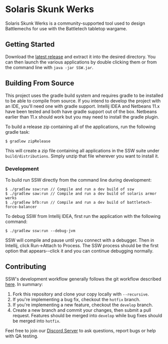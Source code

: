 # Solaris Skunk Werks
Solaris Skunk Werks is a community-supported tool used to design Battlemechs for use with the Battletech tabletop wargame.

## Getting Started
Download the [latest release](https://github.com/Solaris-Skunk-Werks/solarisskunkwerks/releases) and extract it into the desired directory. You can then launch the various applications by double clicking them or from the command line with `java -jar SSW.jar`.

## Building From Source
This project uses the gradle build system and requires gradle to be installed to be able to compile from source. If you intend to develop the project with an IDE, you'll need one with gradle support. Intellij IDEA and Netbeans 11.x have been tested and both have gradle support out of the box. Netbeans earlier than 11.x should work but you may need to install the gradle plugin.

To build a release zip containing all of the applications, run the following gradle task:

```
$ gradlew zipRelease
```

This will create a zip file containing all applications in the SSW suite under `build/distributions`. Simply unzip that file wherever you want to install it.

### Development
To build run SSW directly from the command line during development:

```
$ ./gradlew ssw:run // Compile and run a dev build of ssw
$ ./gradlew saw:run // Compile and run a dev build of solaris armor werks
$ ./gradlew bfb:run // Compile and run a dev build of battletech-force-balancer
```
To debug SSW from Intellij IDEA, first run the application with the following command:

```
$ ./gradlew ssw:run --debug-jvm
```
SSW will compile and pause until you connect with a debugger. Then in Intellij, click Run->Attach to Process. The SSW process should be the first option that appears--click it and you can continue debugging normally.

## Contributing
SSW's development workflow generally follows the git workflow described [here](https://www.atlassian.com/git/tutorials/comparing-workflows/gitflow-workflow). In summary:

1. Fork this repository and clone your copy locally with `--recursive`.
2. If you're implementing a bug fix, checkout the `hotfix` branch.
3. If you're implementing a new feature, checkout the `develop` branch.
4. Create a new branch and commit your changes, then submit a pull request. Features should be merged into `develop` while bug fixes should be merged into `hotfix`.

Feel free to join our [Discord Server](https://discordapp.com/invite/xc5pUWP) to ask questions, report bugs or help with QA testing.
